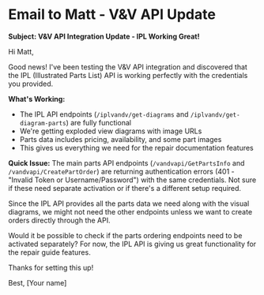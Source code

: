 # Email to Matt - V&V API Update

**Subject: V&V API Integration Update - IPL Working Great!**

Hi Matt,

Good news! I've been testing the V&V API integration and discovered that the IPL (Illustrated Parts List) API is working perfectly with the credentials you provided.

**What's Working:**
- The IPL API endpoints (`/iplvandv/get-diagrams` and `/iplvandv/get-diagram-parts`) are fully functional
- We're getting exploded view diagrams with image URLs
- Parts data includes pricing, availability, and some part images
- This gives us everything we need for the repair documentation features

**Quick Issue:**
The main parts API endpoints (`/vandvapi/GetPartsInfo` and `/vandvapi/CreatePartOrder`) are returning authentication errors (401 - "Invalid Token or Username/Password") with the same credentials. Not sure if these need separate activation or if there's a different setup required.

Since the IPL API provides all the parts data we need along with the visual diagrams, we might not need the other endpoints unless we want to create orders directly through the API.

Would it be possible to check if the parts ordering endpoints need to be activated separately? For now, the IPL API is giving us great functionality for the repair guide features.

Thanks for setting this up!

Best,
[Your name] 